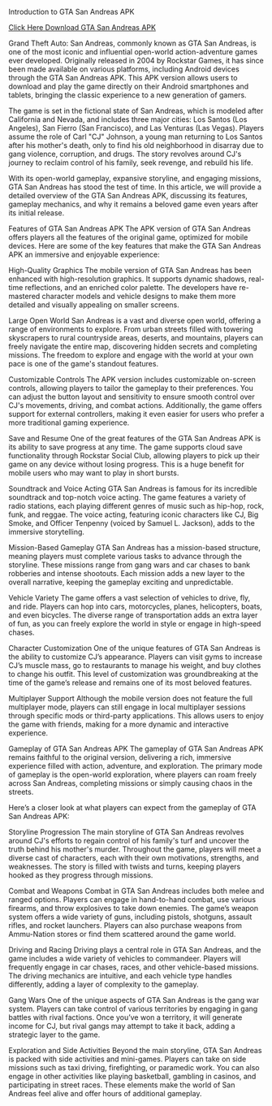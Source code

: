 Introduction to GTA San Andreas APK

[Click Here Download GTA San Andreas APK](https://bitly.cx/SrG2Q)

Grand Theft Auto: San Andreas, commonly known as GTA San Andreas, is one of the most iconic and influential open-world action-adventure games ever developed. Originally released in 2004 by Rockstar Games, it has since been made available on various platforms, including Android devices through the GTA San Andreas APK. This APK version allows users to download and play the game directly on their Android smartphones and tablets, bringing the classic experience to a new generation of gamers.

The game is set in the fictional state of San Andreas, which is modeled after California and Nevada, and includes three major cities: Los Santos (Los Angeles), San Fierro (San Francisco), and Las Venturas (Las Vegas). Players assume the role of Carl "CJ" Johnson, a young man returning to Los Santos after his mother's death, only to find his old neighborhood in disarray due to gang violence, corruption, and drugs. The story revolves around CJ's journey to reclaim control of his family, seek revenge, and rebuild his life.

With its open-world gameplay, expansive storyline, and engaging missions, GTA San Andreas has stood the test of time. In this article, we will provide a detailed overview of the GTA San Andreas APK, discussing its features, gameplay mechanics, and why it remains a beloved game even years after its initial release.

Features of GTA San Andreas APK
The APK version of GTA San Andreas offers players all the features of the original game, optimized for mobile devices. Here are some of the key features that make the GTA San Andreas APK an immersive and enjoyable experience:

High-Quality Graphics The mobile version of GTA San Andreas has been enhanced with high-resolution graphics. It supports dynamic shadows, real-time reflections, and an enriched color palette. The developers have re-mastered character models and vehicle designs to make them more detailed and visually appealing on smaller screens.

Large Open World San Andreas is a vast and diverse open world, offering a range of environments to explore. From urban streets filled with towering skyscrapers to rural countryside areas, deserts, and mountains, players can freely navigate the entire map, discovering hidden secrets and completing missions. The freedom to explore and engage with the world at your own pace is one of the game's standout features.

Customizable Controls The APK version includes customizable on-screen controls, allowing players to tailor the gameplay to their preferences. You can adjust the button layout and sensitivity to ensure smooth control over CJ's movements, driving, and combat actions. Additionally, the game offers support for external controllers, making it even easier for users who prefer a more traditional gaming experience.

Save and Resume One of the great features of the GTA San Andreas APK is its ability to save progress at any time. The game supports cloud save functionality through Rockstar Social Club, allowing players to pick up their game on any device without losing progress. This is a huge benefit for mobile users who may want to play in short bursts.

Soundtrack and Voice Acting GTA San Andreas is famous for its incredible soundtrack and top-notch voice acting. The game features a variety of radio stations, each playing different genres of music such as hip-hop, rock, funk, and reggae. The voice acting, featuring iconic characters like CJ, Big Smoke, and Officer Tenpenny (voiced by Samuel L. Jackson), adds to the immersive storytelling.

Mission-Based Gameplay GTA San Andreas has a mission-based structure, meaning players must complete various tasks to advance through the storyline. These missions range from gang wars and car chases to bank robberies and intense shootouts. Each mission adds a new layer to the overall narrative, keeping the gameplay exciting and unpredictable.

Vehicle Variety The game offers a vast selection of vehicles to drive, fly, and ride. Players can hop into cars, motorcycles, planes, helicopters, boats, and even bicycles. The diverse range of transportation adds an extra layer of fun, as you can freely explore the world in style or engage in high-speed chases.

Character Customization One of the unique features of GTA San Andreas is the ability to customize CJ’s appearance. Players can visit gyms to increase CJ’s muscle mass, go to restaurants to manage his weight, and buy clothes to change his outfit. This level of customization was groundbreaking at the time of the game’s release and remains one of its most beloved features.

Multiplayer Support Although the mobile version does not feature the full multiplayer mode, players can still engage in local multiplayer sessions through specific mods or third-party applications. This allows users to enjoy the game with friends, making for a more dynamic and interactive experience.

Gameplay of GTA San Andreas APK
The gameplay of GTA San Andreas APK remains faithful to the original version, delivering a rich, immersive experience filled with action, adventure, and exploration. The primary mode of gameplay is the open-world exploration, where players can roam freely across San Andreas, completing missions or simply causing chaos in the streets.

Here’s a closer look at what players can expect from the gameplay of GTA San Andreas APK:

Storyline Progression The main storyline of GTA San Andreas revolves around CJ's efforts to regain control of his family's turf and uncover the truth behind his mother's murder. Throughout the game, players will meet a diverse cast of characters, each with their own motivations, strengths, and weaknesses. The story is filled with twists and turns, keeping players hooked as they progress through missions.

Combat and Weapons Combat in GTA San Andreas includes both melee and ranged options. Players can engage in hand-to-hand combat, use various firearms, and throw explosives to take down enemies. The game’s weapon system offers a wide variety of guns, including pistols, shotguns, assault rifles, and rocket launchers. Players can also purchase weapons from Ammu-Nation stores or find them scattered around the game world.

Driving and Racing Driving plays a central role in GTA San Andreas, and the game includes a wide variety of vehicles to commandeer. Players will frequently engage in car chases, races, and other vehicle-based missions. The driving mechanics are intuitive, and each vehicle type handles differently, adding a layer of complexity to the gameplay.

Gang Wars One of the unique aspects of GTA San Andreas is the gang war system. Players can take control of various territories by engaging in gang battles with rival factions. Once you’ve won a territory, it will generate income for CJ, but rival gangs may attempt to take it back, adding a strategic layer to the game.

Exploration and Side Activities Beyond the main storyline, GTA San Andreas is packed with side activities and mini-games. Players can take on side missions such as taxi driving, firefighting, or paramedic work. You can also engage in other activities like playing basketball, gambling in casinos, and participating in street races. These elements make the world of San Andreas feel alive and offer hours of additional gameplay.

